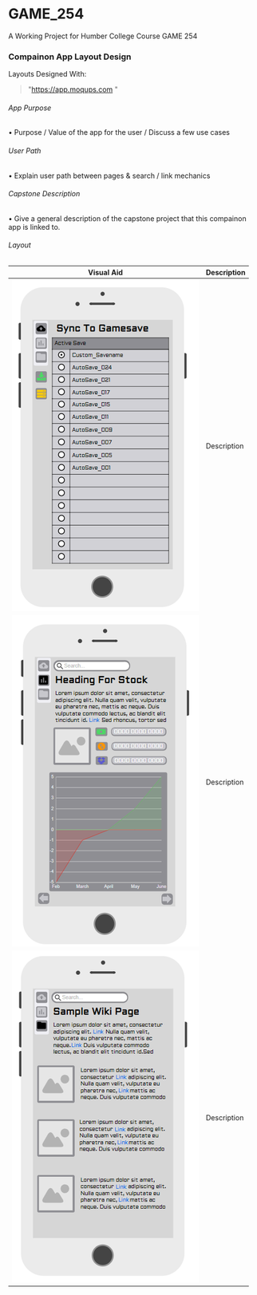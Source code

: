 # GAME_254
A Working Project for Humber College Course GAME 254



### Compainon App Layout Design
Layouts Designed With: 
> "https://app.moqups.com "


###### App Purpose
• Purpose / Value of the app for the user / Discuss a few use cases



###### User Path 
• Explain user path between pages & search / link mechanics  



###### Capstone Description
• Give a general description of the capstone project that this compainon app is linked to.


###### Layout
Visual Aid | Description
------------ | -------------
![Image of Sync Page Layout](https://github.com/RyanBerriault/GAME_254/blob/master/Sync%20Page.PNG)| Description 
![Image of Stock Page Layout](https://github.com/RyanBerriault/GAME_254/blob/master/Stock%20Page.PNG) | Description 
![Image of Wiki Page Layout](https://github.com/RyanBerriault/GAME_254/blob/master/Wiki%20Page.PNG) | Description 
